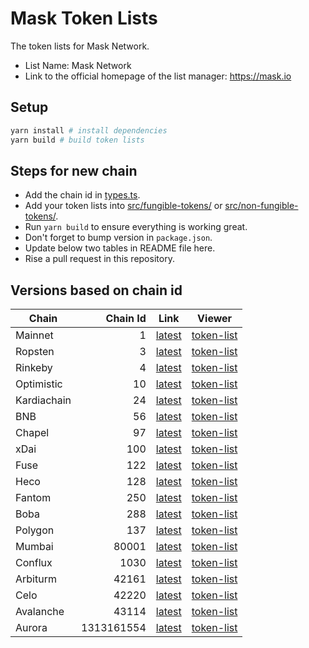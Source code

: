 # Mask Token Lists

The token lists for Mask Network.

- List Name: Mask Network
- Link to the official homepage of the list manager: <https://mask.io>

## Setup

```bash
yarn install # install dependencies
yarn build # build token lists
```

## Steps for new chain

- Add the chain id in [types.ts](src/types.ts).
- Add your token lists into [src/fungible-tokens/](src/fungible-tokens/) or [src/non-fungible-tokens/](src/non-fungible-tokens/).
- Run `yarn build` to ensure everything is working great.
- Don't forget to bump version in `package.json`.
- Update below two tables in README file here.
- Rise a pull request in this repository.

## Versions based on chain id

<!-- begin versions -->

| Chain       |   Chain Id | Link                      | Viewer                          |
| ----------- | ---------: | ------------------------- | ------------------------------- |
| Mainnet     |          1 | [latest][link-mainnet]    | [token-list][viewer-mainnet]    |
| Ropsten     |          3 | [latest][link-ropsten]    | [token-list][viewer-ropsten]    |
| Rinkeby     |          4 | [latest][link-rinkeby]    | [token-list][viewer-rinkeby]    |
| Optimistic  |         10 | [latest][link-optimistic] | [token-list][viewer-optimistic] |
| Kardiachain |         24 | [latest][link-optimistic] | [token-list][viewer-optimistic] |
| BNB         |         56 | [latest][link-bnb]        | [token-list][viewer-bnb]        |
| Chapel      |         97 | [latest][link-chapel]     | [token-list][viewer-chapel]     |
| xDai        |        100 | [latest][link-xdai]       | [token-list][viewer-xdai]       |
| Fuse        |        122 | [latest][link-fuse]       | [token-list][viewer-fuse]       |
| Heco        |        128 | [latest][link-heco]       | [token-list][viewer-heco]       |
| Fantom      |        250 | [latest][link-fantom]     | [token-list][viewer-fantom]     |
| Boba        |        288 | [latest][link-boba]       | [token-list][viewer-boba]       |
| Polygon     |        137 | [latest][link-polygon]    | [token-list][viewer-polygon]    |
| Mumbai      |      80001 | [latest][link-mumbai]     | [token-list][viewer-mumbai]     |
| Conflux     |       1030 | [latest][link-conflux]    | [token-list][viewer-conflux]    |
| Arbiturm    |      42161 | [latest][link-arbiturm]   | [token-list][viewer-arbiturm]   |
| Celo        |      42220 | [latest][link-celo]       | [token-list][viewer-celo]       |
| Avalanche   |      43114 | [latest][link-avalanche]  | [token-list][viewer-avalanche]  |
| Aurora      | 1313161554 | [latest][link-aurora]     | [token-list][viewer-aurora]     |

[link-mainnet]: https://tokens.r2d2.to/latest/1/tokens.json
[link-ropsten]: https://tokens.r2d2.to/latest/3/tokens.json
[link-rinkeby]: https://tokens.r2d2.to/latest/4/tokens.json
[link-optimistic]: https://tokens.r2d2.to/latest/10/tokens.json
[link-bnb]: https://tokens.r2d2.to/latest/56/tokens.json
[link-chapel]: https://tokens.r2d2.to/latest/97/tokens.json
[link-xdai]: https://tokens.r2d2.to/latest/100/tokens.json
[link-fuse]: https://tokens.r2d2.to/latest/122/tokens.json
[link-heco]: https://tokens.r2d2.to/latest/128/tokens.json
[link-fantom]: https://tokens.r2d2.to/latest/250/tokens.json
[link-boba]: https://tokens.r2d2.to/latest/288/tokens.json
[link-polygon]: https://tokens.r2d2.to/latest/137/tokens.json
[link-mumbai]: https://tokens.r2d2.to/latest/80001/tokens.json
[link-conflux]: https://tokens.r2d2.to/latest/1030/tokens.json
[link-arbiturm]: https://tokens.r2d2.to/latest/42161/tokens.json
[link-celo]: https://tokens.r2d2.to/latest/42220/tokens.json
[link-avalanche]: https://tokens.r2d2.to/latest/43114/tokens.json
[link-aurora]: https://tokens.r2d2.to/latest/1313161554/tokens.json
[viewer-mainnet]: https://tokenlists.org/token-list?url=https://tokens.r2d2.to/latest/1/tokens.json
[viewer-ropsten]: https://tokenlists.org/token-list?url=https://tokens.r2d2.to/latest/3/tokens.json
[viewer-rinkeby]: https://tokenlists.org/token-list?url=https://tokens.r2d2.to/latest/4/tokens.json
[viewer-optimistic]: https://tokenlists.org/token-list?url=https://tokens.r2d2.to/latest/10/tokens.json
[viewer-bnb]: https://tokenlists.org/token-list?url=https://tokens.r2d2.to/latest/56/tokens.json
[viewer-chapel]: https://tokenlists.org/token-list?url=https://tokens.r2d2.to/latest/97/tokens.json
[viewer-xdai]: https://tokenlists.org/token-list?url=https://tokens.r2d2.to/latest/100/tokens.json
[viewer-fuse]: https://tokenlists.org/token-list?url=https://tokens.r2d2.to/latest/122/tokens.json
[viewer-heco]: https://tokenlists.org/token-list?url=https://tokens.r2d2.to/latest/128/tokens.json
[viewer-fantom]: https://tokenlists.org/token-list?url=https://tokens.r2d2.to/latest/250/tokens.json
[viewer-boba]: https://tokenlists.org/token-list?url=https://tokens.r2d2.to/latest/288/tokens.json
[viewer-polygon]: https://tokenlists.org/token-list?url=https://tokens.r2d2.to/latest/137/tokens.json
[viewer-mumbai]: https://tokenlists.org/token-list?url=https://tokens.r2d2.to/latest/80001/tokens.json
[viewer-conflux]: https://tokenlists.org/token-list?url=https://tokens.r2d2.to/latest/1030/tokens.json
[viewer-arbiturm]: https://tokenlists.org/token-list?url=https://tokens.r2d2.to/latest/42161/tokens.json
[viewer-celo]: https://tokenlists.org/token-list?url=https://tokens.r2d2.to/latest/42220/tokens.json
[viewer-avalanche]: https://tokenlists.org/token-list?url=https://tokens.r2d2.to/latest/43114/tokens.json
[viewer-aurora]: https://tokenlists.org/token-list?url=https://tokens.r2d2.to/latest/1313161554/tokens.json
[viewer-kardiachain]: https://tokenlists.org/token-list?url=https://tokens.r2d2.to/latest/24/tokens.json

<!-- end versions -->
